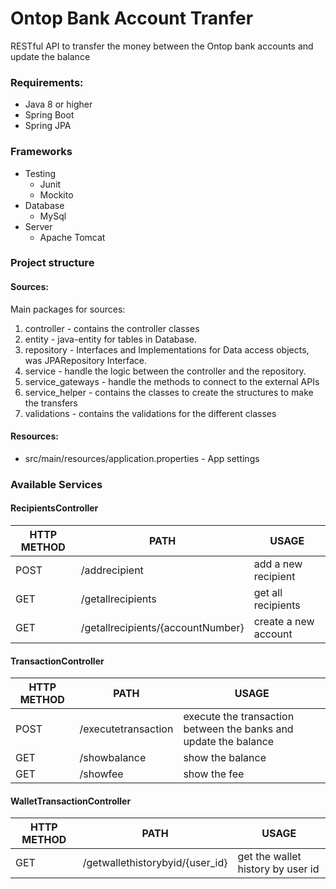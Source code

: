 # Ontop Bank Account Tranfer

RESTful API to transfer the money between the Ontop bank accounts and update the balance

### Requirements:
- Java 8 or higher
- Spring Boot
- Spring JPA

### Frameworks
- Testing
    - Junit
    - Mockito
- Database
    - MySql
- Server
    - Apache Tomcat

### Project structure

#### Sources:
Main packages for sources:

1. controller - contains the controller classes
2. entity - java-entity for tables in Database.
3. repository - Interfaces and Implementations for Data access objects, was JPARepository Interface.
4. service - handle the logic between the controller and the repository.
5. service_gateways - handle the methods to connect to the external APIs
6. service_helper - contains the classes to create the structures to make the transfers
7. validations - contains the validations for the different classes


#### Resources:

- src/main/resources/application.properties - App settings


### Available Services

#### RecipientsController

| HTTP METHOD | PATH                              | USAGE                               |
|-------------|-----------------------------------|-------------------------------------|
| POST        | /addrecipient                     | add a new recipient                 | 
| GET         | /getallrecipients                 | get all recipients                  | 
| GET         | /getallrecipients/{accountNumber} | create a new account                

#### TransactionController

| HTTP METHOD | PATH                | USAGE                                                            |
|-------------|---------------------|------------------------------------------------------------------|
| POST        | /executetransaction | execute the transaction between the banks and update the balance | 
| GET         | /showbalance        | show the balance                                                 | 
| GET         | /showfee            | show the fee                                             

#### WalletTransactionController

| HTTP METHOD | PATH                            | USAGE                             |
|-------------|---------------------------------|-----------------------------------|
| GET         | /getwallethistorybyid/{user_id} | get the wallet history by user id | 
                  


